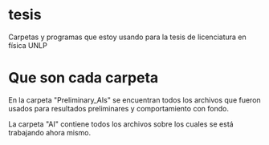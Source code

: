 # tesis
Carpetas y programas que estoy usando para la tesis de licenciatura en física UNLP

# Que son cada carpeta

En la carpeta "Preliminary_AIs" se encuentran todos los archivos que fueron usados para resultados preliminares y comportamiento con fondo.

La carpeta "AI" contiene todos los archivos sobre los cuales se está trabajando ahora mismo.
